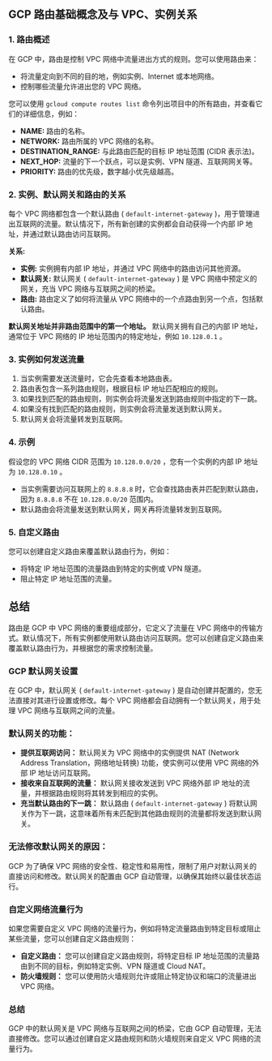 ## GCP 路由基础概念及与 VPC、实例关系

### 1. 路由概述

在 GCP 中，路由是控制 VPC 网络中流量进出方式的规则。您可以使用路由来：

* 将流量定向到不同的目的地，例如实例、Internet 或本地网络。
* 控制哪些流量允许进出您的 VPC 网络。

您可以使用 `gcloud compute routes list` 命令列出项目中的所有路由，并查看它们的详细信息，例如：

* **NAME:** 路由的名称。
* **NETWORK:** 路由所属的 VPC 网络的名称。
* **DESTINATION_RANGE:** 与此路由匹配的目标 IP 地址范围 (CIDR 表示法)。
* **NEXT_HOP:** 流量的下一个跃点，可以是实例、VPN 隧道、互联网网关等。
* **PRIORITY:**  路由的优先级，数字越小优先级越高。

### 2. 实例、默认网关和路由的关系

每个 VPC 网络都包含一个默认路由 ( `default-internet-gateway` )，用于管理进出互联网的流量。默认情况下，所有新创建的实例都会自动获得一个内部 IP 地址，并通过默认路由访问互联网。

**关系:**

* **实例:** 实例拥有内部 IP 地址，并通过 VPC 网络中的路由访问其他资源。
* **默认网关:**  默认网关 ( `default-internet-gateway` ) 是 VPC 网络中预定义的网关，充当 VPC 网络与互联网之间的桥梁。
* **路由:** 路由定义了如何将流量从 VPC 网络中的一个点路由到另一个点，包括默认路由。

**默认网关地址并非路由范围中的第一个地址。** 默认网关拥有自己的内部 IP 地址，通常位于 VPC 网络的 IP 地址范围内的特定地址，例如 `10.128.0.1` 。

### 3. 实例如何发送流量

1. 当实例需要发送流量时，它会先查看本地路由表。
2. 路由表包含一系列路由规则，根据目标 IP 地址匹配相应的规则。
3. 如果找到匹配的路由规则，则实例会将流量发送到路由规则中指定的下一跳。
4. 如果没有找到匹配的路由规则，则实例会将流量发送到默认网关。
5. 默认网关会将流量转发到互联网。

### 4.  示例

假设您的 VPC 网络 CIDR 范围为 `10.128.0.0/20` ，您有一个实例的内部 IP 地址为 `10.128.0.10` 。

* 当实例需要访问互联网上的 `8.8.8.8` 时，它会查找路由表并匹配到默认路由，因为 `8.8.8.8` 不在 `10.128.0.0/20` 范围内。
* 默认路由会将流量发送到默认网关，网关再将流量转发到互联网。

### 5. 自定义路由

您可以创建自定义路由来覆盖默认路由行为，例如：

* 将特定 IP 地址范围的流量路由到特定的实例或 VPN 隧道。
* 阻止特定 IP 地址范围的流量。

## 总结

路由是 GCP 中 VPC 网络的重要组成部分，它定义了流量在 VPC 网络中的传输方式。默认情况下，所有实例都使用默认路由访问互联网。您可以创建自定义路由来覆盖默认路由行为，并根据您的需求控制流量。 


### GCP 默认网关设置

在 GCP 中，默认网关 ( `default-internet-gateway` ) 是自动创建并配置的，您无法直接对其进行设置或修改。每个 VPC 网络都会自动拥有一个默认网关，用于处理 VPC 网络与互联网之间的流量。

### 默认网关的功能：

* **提供互联网访问：**  默认网关为 VPC 网络中的实例提供 NAT (Network Address Translation，网络地址转换) 功能，使实例可以使用 VPC 网络的外部 IP 地址访问互联网。
* **接收来自互联网的流量：** 默认网关接收发送到 VPC 网络外部 IP 地址的流量，并根据路由规则将其转发到相应的实例。
* **充当默认路由的下一跳：** 默认路由 ( `default-internet-gateway` ) 将默认网关作为下一跳，这意味着所有未匹配到其他路由规则的流量都将发送到默认网关。

### 无法修改默认网关的原因：

GCP 为了确保 VPC 网络的安全性、稳定性和易用性，限制了用户对默认网关的直接访问和修改。默认网关的配置由 GCP 自动管理，以确保其始终以最佳状态运行。

###  自定义网络流量行为

如果您需要自定义 VPC 网络的流量行为，例如将特定流量路由到特定目标或阻止某些流量，您可以创建自定义路由规则：

* **自定义路由：** 您可以创建自定义路由规则，将特定目标 IP 地址范围的流量路由到不同的目标，例如特定实例、VPN 隧道或 Cloud NAT。
* **防火墙规则：** 您可以使用防火墙规则允许或阻止特定协议和端口的流量进出 VPC 网络。

###  总结

GCP 中的默认网关是 VPC 网络与互联网之间的桥梁，它由 GCP 自动管理，无法直接修改。您可以通过创建自定义路由规则和防火墙规则来自定义 VPC 网络的流量行为。 

